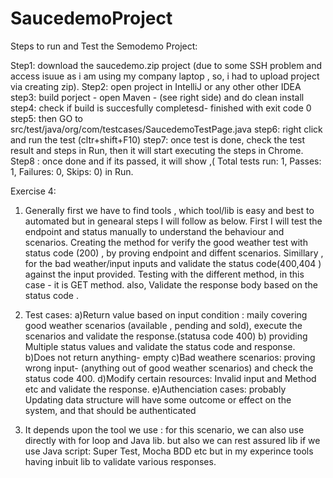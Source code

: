 # SaucedemoProject

Steps to run and Test the Semodemo Project:

Step1: download the saucedemo.zip project (due to some SSH problem and access isuue as i am using my company laptop , so, i had to upload project via creating zip).
Step2: open project in IntelliJ or any other other IDEA
step3: build porject - open Maven - (see right side) and do clean install
step4: check if build is succesfully completesd- finished with exit code 0
step5: then GO to src/test/java/org/com/testcases/SaucedemoTestPage.java 
step6: right click and run the test (cltr+shift+F10)
step7: once test is done, check the test result and steps in Run, then it will start executing the steps in Chrome.
Step8 : once done and if its passed, it will show ,( Total tests run: 1, Passes: 1, Failures: 0, Skips: 0) in Run.


Exercise 4:

1) Generally first we have to find tools , which tool/lib is easy and best to automated but in genearal steps I will follow as below.
First I will test the endpoint and status manually to understand the behaviour and scenarios. 
Creating the method for verify the good weather test with status code (200) , by proving endpoint and diffent scenarios.
Simillary , for the bad weather/input inputs and validate the status code(400,404 ) against the input provided.
Testing with the different method, in this case - it is GET method.
also, Validate the response body based on the status code .




2) Test cases:
a)Return value based on input condition : maily covering good weather scenarios (available , pending and sold), execute the scenarios and validate the response.(statusa code 400)
b) providing Multiple status values and validate the status code and response.
b)Does not return anything- empty
c)Bad weathere scenarios: proving wrong input- (anything out of good weather scenarios) and check the status code 400.
d)Modify certain resources: Invalid input and Method etc and validate the response.
e)Authenciation cases: probably Updating data structure will have some outcome or effect on the system, and that should be authenticated

3) It depends upon the tool we use :
for this scenario, we can also use directly with for loop and Java lib. 
but also we can rest assured lib 
if we use Java script: Super Test, Mocha BDD etc but in my experince tools having inbuit lib to validate various responses.
